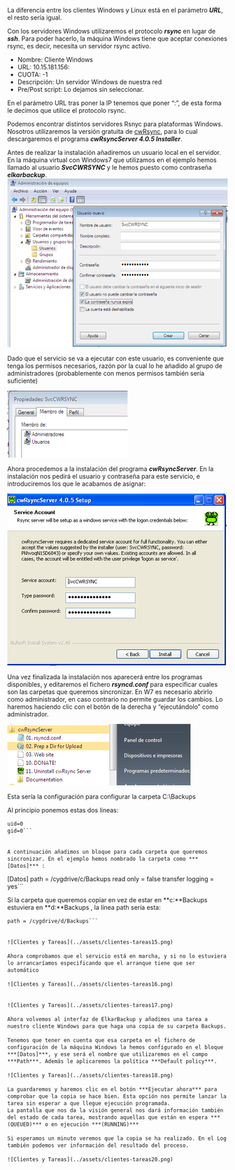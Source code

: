 La diferencia entre los clientes Windows y Linux está en el parámetro ***URL***, el resto sería igual.

Con los servidores Windows utilizaremos el protocolo ***rsync*** en lugar de ***ssh***. Para poder hacerlo, la máquina Windows tiene que aceptar conexiones rsync, es decir, necesita un servidor rsync activo.

- Nombre: Cliente Windows
- URL: 10.15.181.156:
- CUOTA: -1
- Descripción: Un servidor Windows de nuestra red
- Pre/Post script: Lo dejamos sin seleccionar.

En el parámetro URL tras poner la IP tenemos que poner “:”, de esta forma le decimos que utilice el protocolo rsync.

Podemos encontrar distintos servidores Rsnyc para plataformas Windows. Nosotros utilizaremos la versión gratuita de [cwRsync](https://www.itefix.no/i2/content/cwrsync-free-edition), para lo cual descargaremos el programa ***cwRsyncServer 4.0.5 Installer***.

Antes de realizar la instalación añadiremos un usuario local en el servidor. En la máquina virtual con Windows7 que utilizamos en el ejemplo hemos llamado al usuario ***SvcCWRSYNC*** y le hemos puesto como contraseña ***elkarbackup***.
![Clientes y Tareas](../assets/clientes-tareas11.png)

Dado que el servicio se va a ejecutar con este usuario, es conveniente que tenga los permisos necesarios, razón por la cual lo he añadido al grupo de administradores (probablemente con menos permisos también sería suficiente)

![Clientes y Tareas](../assets/clientes-tareas12.png)

Ahora procedemos a la instalación del programa ***cwRsyncServer***. En la instalación nos pedirá el usuario y contraseña para este servicio, e introduciremos los que le acabamos de asignar:

![Clientes y Tareas](../assets/clientes-tareas13.png)

Una vez finalizada la instalación nos aparecerá entre los programas disponibles, y editaremos el fichero ***rsyncd.conf*** para especificar cuales son las carpetas que queremos sincronizar. En W7 es necesario abrirlo como administrador,  en caso contrario no permite guardar los cambios. Lo haremos haciendo clic con el botón de la derecha y “ejecutándolo” como administrador.

![Clientes y Tareas](../assets/clientes-tareas14.png)

Esta sería la configuración para configurar la carpeta  C:\Backups

Al principio ponemos estas dos líneas:
```
uid=0
gid=0```


A continuación añadimos un bloque para cada carpeta que queremos sincronizar. En el ejemplo hemos nombrado la carpeta como ***[Datos]*** :

```
[Datos]
path = /cygdrive/c/Backups
read only = false
transfer logging = yes```


Si la carpeta que queremos copiar en vez de estar en **c:\**Backups estuviera en **d:\**Backups , la línea path sería esta:

```
path = /cygdrive/d/Backups```


![Clientes y Tareas](../assets/clientes-tareas15.png)

Ahora comprobamos que el servicio está en marcha, y si no lo estuviera lo arrancaríamos especificando que el arranque tiene que ser automático

![Clientes y Tareas](../assets/clientes-tareas16.png)


![Clientes y Tareas](../assets/clientes-tareas17.png)

Ahora volvemos al interfaz de ElkarBackup y añadimos una tarea a nuestro cliente Windows para que haga una copia de su carpeta Backups.

Tenemos que tener en cuenta que esa carpeta en el fichero de configuración de la máquina Windows la hemos configurado en el bloque ***[Datos]***, y ese será el nombre que utilizaremos en el campo ***Path***. Además le aplicaremos la política ***Default policy***.

![Clientes y Tareas](../assets/clientes-tareas18.png)

La guardaremos y haremos clic en el botón ***Ejecutar ahora*** para comprobar que la copia se hace bien. Esta opción nos permite lanzar la tarea sin esperar a que llegue ejecución programada.
La pantalla que nos da la visión general nos dará información también del estado de cada tarea, mostrando aquellas que están en espera ***(QUEUED)*** o en ejecución ***(RUNNING)***

Si esperamos un minuto veremos que la copia se ha realizado. En el Log también podemos ver información del resultado del proceso.

![Clientes y Tareas](../assets/clientes-tareas20.png)


